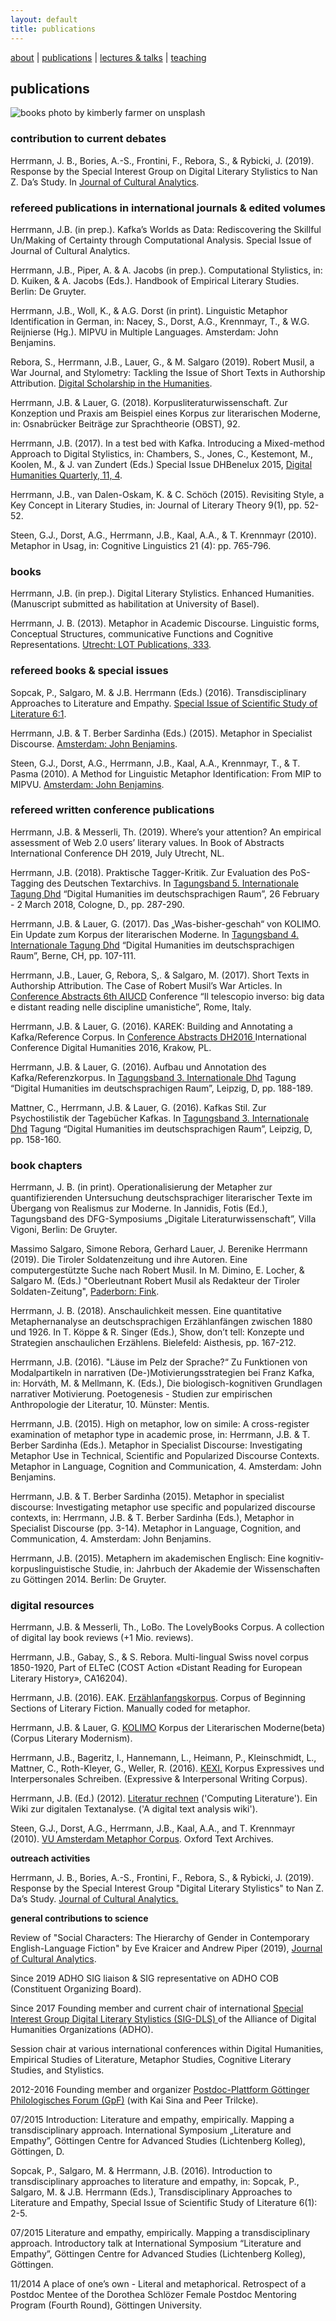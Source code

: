 ```yaml
---
layout: default
title: publications
---
```


[about](about.md)  |  [publications](publications.md)  |  [lectures & talks](lectures_talks.md)  |  [teaching](teaching.md)


## publications

![books](./assets/img/kimberly-farmer-lUaaKCUANVI-unsplash.jpg)
photo by kimberly farmer on unsplash


### contribution to current debates

Herrmann, J. B., Bories, A.-S., Frontini, F., Rebora, S., & Rybicki, J. (2019). Response by the Special Interest Group on Digital Literary Stylistics to Nan Z. Da’s Study. In [Journal of Cultural Analytics](https://culturalanalytics.org/2019/05/response-by-the-special-interest-group-on-digital-literary-stylistics-to-nan-z-das-study).


### refereed publications in international journals & edited volumes

Herrmann, J.B. (in prep.). Kafka’s Worlds as Data: Rediscovering the Skillful Un/Making of Certainty through Computational Analysis. Special Issue of Journal of Cultural Analytics.

Herrmann, J.B., Piper, A. & A. Jacobs (in prep.). Computational Stylistics, in: D. Kuiken, & A. Jacobs (Eds.). Handbook of Empirical Literary Studies. Berlin: De Gruyter.

Herrmann, J.B., Woll, K., & A.G. Dorst (in print). Linguistic Metaphor Identification in German, in: Nacey, S., Dorst, A.G., Krennmayr, T., & W.G. Reijnierse (Hg.). MIPVU in Multiple Languages. Amsterdam: John Benjamins.

Rebora, S., Herrmann, J.B., Lauer, G., & M. Salgaro (2019). Robert Musil, a War Journal, and Stylometry: Tackling the Issue of Short Texts in Authorship Attribution. [Digital Scholarship in the Humanities](https://doi.org/10.1093/llc/fqy055).

Herrmann, J.B. & Lauer, G. (2018). Korpusliteraturwissenschaft. Zur Konzeption und Praxis am Beispiel eines Korpus zur literarischen Moderne, in: Osnabrücker Beiträge zur Sprachtheorie (OBST), 92.

Herrmann, J.B. (2017). In a test bed with Kafka. Introducing a Mixed-method Approach to Digital Stylistics, in: Chambers, S., Jones, C., Kestemont, M., Koolen, M., & J. van Zundert (Eds.) Special Issue DHBenelux 2015, [Digital Humanities Quarterly, 11, 4](https://doi.org/10.1093/llc/fqy055).
 
Herrmann, J.B., van Dalen-Oskam, K. & C. Schöch (2015). Revisiting Style, a Key Concept in Literary Studies, in: Journal of Literary Theory 9(1), pp. 52-52.
 
Steen, G.J., Dorst, A.G., Herrmann, J.B., Kaal, A.A., & T. Krennmayr (2010). Metaphor in Usag, in: Cognitive Linguistics 21 (4): pp. 765-796.
 
 
### books 

Herrmann, J.B. (in prep.). Digital Literary Stylistics. Enhanced Humanities. (Manuscript submitted as habilitation at University of Basel).

Herrmann, J. B. (2013). Metaphor in Academic Discourse. Linguistic forms, Conceptual Structures, communicative Functions and Cognitive Representations. [Utrecht: LOT Publications, 333](http://www.lotpublications.nl/metaphor-in-academic-discourse-metaphor-in-academic-discourse-linguistic-forms-conceptual-structures-communicative-functions-and-cognitive-representations).


### refereed books & special issues

Sopcak, P., Salgaro, M. & J.B. Herrmann (Eds.) (2016). Transdisciplinary Approaches to Literature and Empathy. [Special Issue of Scientific Study of Literature 6:1](https://benjamins.com/#catalog/journals/ssol.6.1/toc).

Herrmann, J.B. & T. Berber Sardinha (Eds.) (2015). Metaphor in Specialist Discourse. [Amsterdam: John Benjamins](https://benjamins.com/#catalog/books/milcc.4/toc).

Steen, G.J., Dorst, A.G., Herrmann, J.B., Kaal, A.A., Krennmayr, T., & T. Pasma (2010). A Method for Linguistic Metaphor Identification: From MIP to MIPVU. [Amsterdam: John Benjamins](https://benjamins.com/#catalog/books/celcr.14/main).
  
  
### refereed written conference publications

Herrmann, J.B. & Messerli, Th. (2019). Where’s your attention? An empirical assessment of Web 2.0 users’ literary values. In Book of Abstracts International Conference DH 2019, July Utrecht, NL.

Herrmann, J.B. (2018). Praktische Tagger-Kritik. Zur Evaluation des PoS-Tagging des Deutschen Textarchivs. In [Tagungsband 5. Internationale Tagung Dhd](http://dhd2018.uni-koeln.de/wp-content/uploads/boa-DHd2018-web-ISBN.pdf) “Digital Humanities im deutschsprachigen Raum”, 26 February - 2 March 2018, Cologne, D., pp. 287-290. 

Herrmann, J.B. & Lauer, G. (2017). Das „Was-bisher-geschah“ von KOLIMO. Ein Update zum Korpus der literarischen Moderne. In [Tagungsband 4. Internationale Tagung Dhd](href="http://www.dhd2017.ch/wp-content/uploads/2017/03/Abstractband_def3_M%C3%A4rz.pdf) “Digital Humanities im deutschsprachigen Raum”, Berne, CH, pp. 107-111.

Herrmann, J.B., Lauer, G, Rebora, S,. & Salgaro, M. (2017). Short Texts in Authorship Attribution. The Case of Robert Musil’s War Articles. In [Conference Abstracts 6th AIUCD](https://www.conftool.net/aiucd2017/index.php?page=browseSessions&form_session=27) Conference “Il telescopio inverso: big data e distant reading nelle discipline umanistiche”, Rome, Italy. 

Herrmann, J.B. & Lauer, G. (2016). KAREK: Building and Annotating a Kafka/Reference Corpus. In [Conference Abstracts DH2016 ](http://dh2016.adho.org/abstracts/427) International Conference Digital Humanities 2016, Krakow, PL.

Herrmann, J.B. & Lauer, G. (2016). Aufbau und Annotation des Kafka/Referenzkorpus. In [Tagungsband 3. Internationale Dhd](http://dhd2016.de/boa.pdf) Tagung “Digital Humanities im deutschsprachigen Raum”, Leipzig, D, pp. 188-189. 

Mattner, C., Herrmann, J.B. & Lauer, G. (2016). Kafkas Stil. Zur Psychostilistik der Tagebücher Kafkas. In [Tagungsband 3. Internationale Dhd](http://dhd2016.de/boa.pdf) Tagung “Digital Humanities im deutschsprachigen Raum”, Leipzig, D, pp. 158-160. 


### book chapters

Herrmann, J. B. (in print). Operationalisierung der Metapher zur quantifizierenden Untersuchung deutschsprachiger literarischer Texte im Übergang von Realismus zur Moderne. In Jannidis, Fotis (Ed.), Tagungsband des DFG-Symposiums „Digitale Literaturwissenschaft”, Villa Vigoni, Berlin: De Gruyter.

Massimo Salgaro, Simone Rebora, Gerhard Lauer, J. Berenike Herrmann (2019). Die Tiroler Soldatenzeitung und ihre Autoren. Eine computergestützte Suche nach Robert Musil. In M. Dimino, E. Locher, & Salgaro M. (Eds.) "Oberleutnant Robert Musil als Redakteur der Tiroler Soldaten-Zeitung", [Paderborn: Fink](https://www.fink.de/katalog/titel/978-3-7705-6410-1.html).

Herrmann, J. B. (2018). Anschaulichkeit messen. Eine quantitative Metaphernanalyse an deutschsprachigen Erzählanfängen zwischen 1880 und 1926. In T. Köppe & R. Singer (Eds.), Show, don’t tell: Konzepte und Strategien anschaulichen Erzählens. Bielefeld: Aisthesis, pp. 167-212.

Herrmann, J.B. (2016). "Läuse im Pelz der Sprache?“ Zu Funktionen von Modalpartikeln in narrativen (De-)Motivierungsstrategien bei Franz Kafka, in: Horváth, M. & Mellmann, K. (Eds.), Die biologisch-kognitiven Grundlagen narrativer Motivierung. Poetogenesis - Studien zur empirischen Anthropologie der Literatur, 10. Münster: Mentis.

Herrmann, J.B. (2015). High on metaphor, low on simile: A cross-register examination of metaphor type in academic prose, in: Herrmann, J.B. & T. Berber Sardinha (Eds.). Metaphor in Specialist Discourse: Investigating Metaphor Use in Technical, Scientific and Popularized Discourse Contexts. Metaphor in Language, Cognition and Communication, 4. Amsterdam: John Benjamins.

 Herrmann, J.B. & T. Berber Sardinha (2015). Metaphor in specialist discourse: Investigating metaphor use specific and popularized discourse contexts, in: Herrmann, J.B. & T. Berber Sardinha (Eds.), Metaphor in Specialist Discourse (pp. 3-14). Metaphor in Language, Cognition, and Communication, 4. Amsterdam: John Benjamins.

Herrmann, J.B. (2015). Metaphern im akademischen Englisch: Eine kognitiv-korpuslinguistische Studie, in: Jahrbuch der Akademie der Wissenschaften zu Göttingen 2014. Berlin: De Gruyter.


### digital resources

Herrmann, J.B. & Messerli, Th., LoBo. The LovelyBooks Corpus. A collection of digital lay book reviews (+1 Mio. reviews).
 
Herrmann, J.B., Gabay, S., & S. Rebora. Multi-lingual Swiss novel corpus 1850-1920, Part of ELTeC (COST Action «Distant Reading for European Literary History», CA16204). 

Herrmann, J.B. (2016). EAK. [Erzählanfangskorpus](https://github.com/jberenike/EAK). Corpus of Beginning Sections of Literary Fiction. Manually coded for metaphor.
 
Herrmann, J.B. & Lauer, G. [KOLIMO](https://kolimo.uni-goettingen.de/about.html) Korpus der Literarischen Moderne(beta) (Corpus Literary Modernism).
 
 Herrmann, J.B., Bageritz, I., Hannemann, L., Heimann, P., Kleinschmidt, L., Mattner, C., Roth-Kleyer, G., Weller, R. (2016). [KEXI.](https://capsgoe.wordpress.com) Korpus Expressives und Interpersonales Schreiben. (Expressive & Interpersonal Writing Corpus).

Herrmann, J.B. (Ed.) (2012). [Literatur rechnen](http://litre.uni-goettingen.de/) ('Computing Literature'). Ein Wiki zur digitalen Textanalyse. ('A digital text analysis wiki').

Steen, G.J., Dorst, A.G., Herrmann, J.B., Kaal, A.A., and T. Krennmayr (2010). [VU Amsterdam Metaphor Corpus](http://www.ota.ox.ac.uk/headers/2541.xml). Oxford Text Archives. 

 
**outreach activities**

Herrmann, J. B., Bories, A.-S., Frontini, F., Rebora, S., & Rybicki, J. (2019). Response by the Special Interest Group "Digital Literary Stylistics" to Nan Z. Da’s Study. [Journal of Cultural Analytics.](https://culturalanalytics.org/2019/05/response-by-the-special-interest-group-on-digital-literary-stylistics-to-nan-z-das-study)


**general contributions to science**

Review of "Social Characters: The Hierarchy of Gender in Contemporary English-Language Fiction" by Eve Kraicer and Andrew Piper (2019), [Journal of Cultural Analytics](https://culturalanalytics.org/2019/01/social-characters-the-hierarchy-of-gender-in-contemporary-english-language-fiction/).

Since 2019 ADHO SIG liaison & SIG representative on ADHO COB (Constituent Organizing Board).

Since 2017 Founding member and current chair of international [Special Interest Group Digital Literary Stylistics (SIG-DLS) ](https://dls.hypotheses.org/) of the Alliance of Digital Humanities Organizations (ADHO). 

Session chair at various international conferences within Digital Humanities, Empirical Studies of Literature, Metaphor Studies, Cognitive Literary Studies, and Stylistics.

2012-2016 Founding member and organizer [Postdoc-Plattform Göttinger Philologisches Forum (GpF)](https://www.uni-goettingen.de/de/351956.html) (with Kai Sina and Peer Trilcke). 

07/2015 Introduction: Literature and empathy, empirically. Mapping a transdisciplinary approach. International Symposium „Literature and Empathy”, Göttingen Centre for Advanced Studies (Lichtenberg Kolleg), Göttingen, D.

Sopcak, P., Salgaro, M. & Herrmann, J.B. (2016). Introduction to transdisciplinary approaches to literature and empathy, in: Sopcak, P., Salgaro, M. & J.B. Herrmann (Eds.), Transdisciplinary Approaches to Literature and Empathy, Special Issue of Scientific Study of Literature 6(1): 2-5.

07/2015 Literature and empathy, empirically. Mapping a transdisciplinary approach. Introductory talk at International Symposium “Literature and Empathy”, Göttingen Centre for Advanced Studies (Lichtenberg Kolleg), Göttingen.  
 
11/2014 A place of one’s own - Literal and metaphorical. Retrospect of a Postdoc Mentee of the Dorothea Schlözer Female Postdoc Mentoring Program (Fourth Round), Göttingen University.
